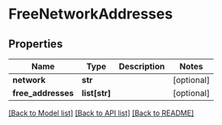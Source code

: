 # FreeNetworkAddresses

## Properties
Name | Type | Description | Notes
------------ | ------------- | ------------- | -------------
**network** | **str** |  | [optional] 
**free_addresses** | **list[str]** |  | [optional] 

[[Back to Model list]](../README.md#documentation-for-models) [[Back to API list]](../README.md#documentation-for-api-endpoints) [[Back to README]](../README.md)


